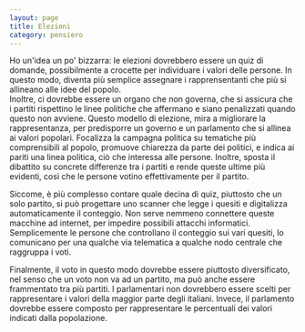 ```yaml
--- 
layout: page
title: Elezioni
category: pensiero
---
```


Ho un'idea un po' bizzarra: le elezioni dovrebbero essere un quiz di domande,
possibilmente a crocette per individuare i valori delle persone. 
In questo modo, diventa più semplice assegnare i rapprensentanti che più si 
allineano alle idee del popolo.  
Inoltre, ci dovrebbe essere un organo che non governa, che si assicura che i 
partiti rispettino le linee politiche che affermano e siano penalizzati quando 
questo non avviene.
Questo modello di elezione, mira a migliorare la rappresentanza, per predisporre
un governo e un parlamento che si allinea ai valori popolari.
Focalizza la campagna politica su tematiche più comprensibili al popolo, promuove 
chiarezza da parte dei politici, e indica ai pariti una linea politica, ciò che
interessa alle persone. 
Inoltre, sposta il dibattito su concrete differenze tra i partiti e rende queste
ultime più evidenti, così che le persone votino effettivamente per il partito.

Siccome, è più complesso contare quale decina di quiz, piuttosto che un solo
partito, si può progettare uno scanner che legge i quesiti e digitalizza 
automaticamente il conteggio. 
Non serve nemmeno connettere queste macchine ad internet, per impedire possibili 
attacchi informatici. Semplicemente le persone che controllano il conteggio sui 
vari quesiti, lo comunicano per una qualche via telematica a qualche nodo 
centrale che raggruppa i voti.

Finalmente, il voto in questo modo dovrebbe essere piuttosto diversificato, nel
senso che un voto non va ad un partito, ma può anche essere frammentato tra più
partiti. I parlamentari non dovrebbero essere scelti per rappresentare i valori
della maggior parte degli italiani. Invece, il parlamento dovrebbe essere
composto per rappresentare le percentuali dei valori indicati dalla popolazione.
